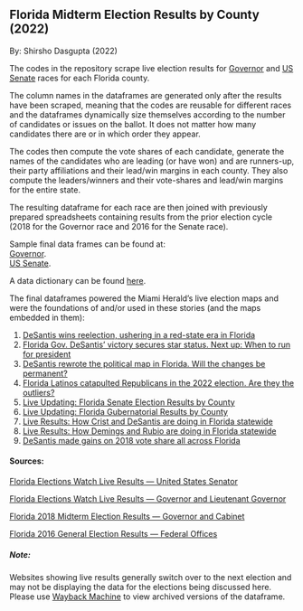 ## Florida Midterm Election Results by County (2022)

By: Shirsho Dasgupta (2022)

The codes in the repository scrape live election results for [Governor]() and [US Senate]() races for each Florida county.

The column names in the dataframes are generated only after the results have been scraped, meaning that the codes are reusable for different races and the dataframes dynamically size themselves according to the number of candidates or issues on the ballot. It does not matter how many candidates there are or in which order they appear. 

The codes then compute the vote shares of each candidate, generate the names of the candidates who are leading (or have won) and are runners-up, their party affiliations and their lead/win margins in each county. They also compute the leaders/winners and their vote-shares and lead/win margins for the entire state. 

The resulting dataframe for each race are then joined with previously prepared spreadsheets containing results from the prior election cycle (2018 for the Governor race and 2016 for the Senate race). 

Sample final data frames can be found at:\
[Governor]().\
[US Senate]().

A data dictionary can be found [here](). 

The final dataframes powered the Miami Herald’s live election maps and were the foundations of and/or used in these stories (and the maps embedded in them):
1. [DeSantis wins reelection, ushering in a red-state era in Florida](https://www.miamiherald.com/news/politics-government/election/article268224252.html)
2. [Florida Gov. DeSantis’ victory secures star status. Next up: When to run for president](https://www.miamiherald.com/news/politics-government/election/article268224357.html)
3. [DeSantis rewrote the political map in Florida. Will the changes be permanent?](https://www.miamiherald.com/news/politics-government/state-politics/article268607662.html)
4. [Florida Latinos catapulted Republicans in the 2022 election. Are they the outliers?](https://www.miamiherald.com/news/politics-government/article268644252.html)
5. [Live Updating: Florida Senate Election Results by County](https://www.datawrapper.de/_/u2slr/)
6. [Live Updating: Florida Gubernatorial Results by County](https://www.datawrapper.de/_/2jFnd/)
7. [Live Results: How Crist and DeSantis are doing in Florida statewide](https://www.datawrapper.de/_/We3DK/)
8. [Live Results: How Demings and Rubio are doing in Florida statewide](https://www.datawrapper.de/_/v2ISI/)
9. [DeSantis made gains on 2018 vote share all across Florida](https://www.datawrapper.de/_/DmR4A/)

#### Sources:

[Florida Elections Watch Live Results — United States Senator](https://floridaelectionwatch.gov/ContestResultsByCounty/120000)

[Florida Elections Watch Live Results — Governor and Lieutenant Governor](https://floridaelectionwatch.gov/ContestResultsByCounty/160000)

[Florida 2018 Midterm Election Results — Governor and Cabinet](https://results.elections.myflorida.com/Index.asp?ElectionDate=11/6/2018&DATAMODE=)

[Florida 2016 General Election Results — Federal Offices](https://results.elections.myflorida.com/Index.asp?ElectionDate=11/8/2016&DATAMODE=)

##### Note: 
Websites showing live results generally switch over to the next election and may not be displaying the data for the elections being discussed here. Please use [Wayback Machine](https://archive.org/web/) to view archived versions of the dataframe. 

